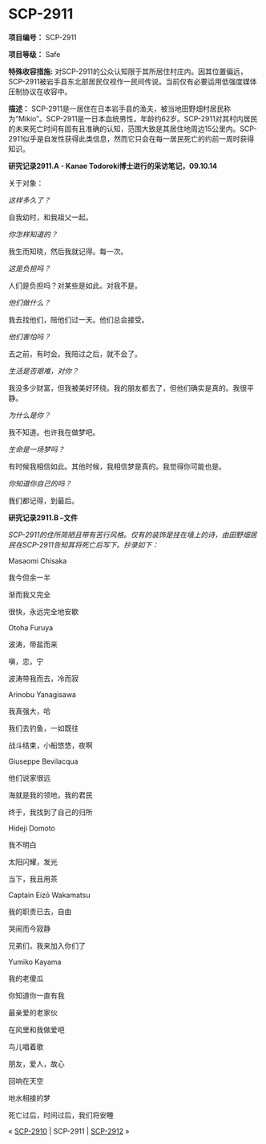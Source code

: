 # SCP-2911
                        


**项目编号：** SCP-2911

**项目等级：** Safe

**特殊收容措施:**  对SCP-2911的公众认知限于其所居住村庄内。因其位置偏远，SCP-2911被岩手县东北部居民仅视作一民间传说。当前仅有必要运用低强度媒体压制协议在收容中。

**描述：**  SCP-2911是一居住在日本岩手县的渔夫，被当地田野畑村居民称为“Mikio”。SCP-2911是一日本血统男性，年龄约62岁。SCP-2911对其村内居民的未来死亡时间有固有且准确的认知，范围大致是其居住地周边15公里内。SCP-2911似乎是自发性获得此类信息，然而它只会在每一居民死亡的约前一周时获得知识。

**研究记录2911.A - Kanae Todoroki博士进行的采访笔记，09.10.14** 

关于对象：

*这样多久了？* 

自我幼时，和我祖父一起。

*你怎样知道的？* 

我生而知晓，然后我就记得。每一次。

*这是负担吗？* 

人们是负担吗？对某些是如此。对我不是。

*他们做什么？* 

我去找他们，陪他们过一天。他们总会接受。

*他们害怕吗？* 

去之前，有时会。我陪过之后，就不会了。

*生活是否艰难，对你？* 

我没多少财富，但我被美好环绕。我的朋友都去了，但他们确实是真的。我很平静。

*为什么是你？* 

我不知道。也许我在做梦吧。

*生命是一场梦吗？* 

有时候我相信如此。其他时候，我相信梦是真的。我觉得你可能也是。

*你知道你自己的吗？* 

我们都记得，到最后。

**研究记录2911.B –文件** 

*SCP-2911的住所简陋且带有苦行风格。仅有的装饰是挂在墙上的诗，由田野畑居民在SCP-2911告知其将死亡后写下。抄录如下：* 

Masaomi Chisaka

我今但余一半

渐而我又完全

很快，永远完全地安歇

Otoha Furuya

波涛，带盐而来

嗔，恋，宁

波涛带我而去，冷而寂

Arinobu Yanagisawa

我真强大，哈

我们去钓鱼，一如既往

战斗结束，小船悠悠，夜啊

Giuseppe Bevilacqua

他们说家很远

海就是我的领地，我的君民

终于，我找到了自己的归所

Hideji Domoto

我不明白

太阳闪耀，发光

当下，我且用茶

Captain Eizō Wakamatsu

我的职责已去，自由

哭闹而今寂静

兄弟们，我来加入你们了

Yumiko Kayama

我的老傻瓜

你知道你一直有我

最亲爱的老家伙

在风里和我做爱吧

鸟儿唱着歌

朋友，爱人，故心

回响在天空

地水相接的梦

死亡过后，时间过后，我们将安睡



« [SCP-2910](/scp-2910) | SCP-2911 | <a shape='rect' class='newpage' href='/scp-2912'>SCP-2912</a> »





                    